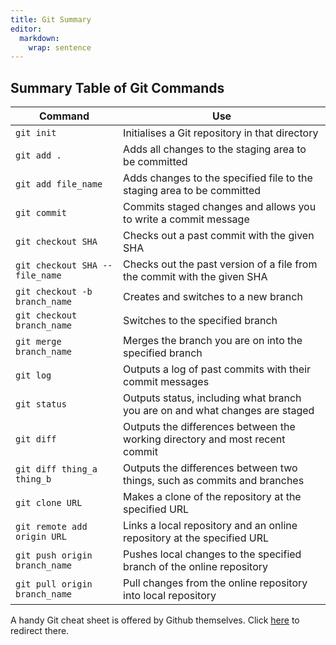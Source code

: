 ```yaml
---
title: Git Summary
editor:
  markdown:
    wrap: sentence
---
```


## Summary Table of Git Commands

| Command                         | Use                                                                          |
|---------------------------------|------------------------------------------------------------------------------|
| `git init`                      | Initialises a Git repository in that directory                               |
| `git add .`                     | Adds all changes to the staging area to be committed                         |
| `git add file_name`             | Adds changes to the specified file to the staging area to be committed       |
| `git commit`                    | Commits staged changes and allows you to write a commit message              |
| `git checkout SHA`              | Checks out a past commit with the given SHA                                  |
| `git checkout SHA -- file_name` | Checks out the past version of a file from the commit with the given SHA     |
| `git checkout -b branch_name`   | Creates and switches to a new branch                                         |
| `git checkout branch_name`      | Switches to the specified branch                                             |
| `git merge branch_name`         | Merges the branch you are on into the specified branch                       |
| `git log`                       | Outputs a log of past commits with their commit messages                     |
| `git status`                    | Outputs status, including what branch you are on and what changes are staged |
| `git diff`                      | Outputs the differences between the working directory and most recent commit |
| `git diff thing_a thing_b`      | Outputs the differences between two things, such as commits and branches     |
| `git clone URL`                 | Makes a clone of the repository at the specified URL                         |
| `git remote add origin URL`     | Links a local repository and an online repository at the specified URL       |
| `git push origin branch_name`   | Pushes local changes to the specified branch of the online repository        |
| `git pull origin branch_name`   | Pull changes from the online repository into local repository                |


A handy Git cheat sheet is offered by Github themselves. Click [here](https://education.github.com/git-cheat-sheet-education.pdf) to redirect there.
